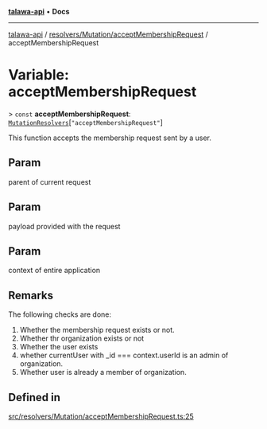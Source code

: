 [**talawa-api**](../../../../README.md) • **Docs**

***

[talawa-api](../../../../modules.md) / [resolvers/Mutation/acceptMembershipRequest](../README.md) / acceptMembershipRequest

# Variable: acceptMembershipRequest

\> `const` **acceptMembershipRequest**: [`MutationResolvers`](../../../../types/generatedGraphQLTypes/type-aliases/MutationResolvers.md)\[`"acceptMembershipRequest"`\]

This function accepts the membership request sent by a user.

## Param

parent of current request

## Param

payload provided with the request

## Param

context of entire application

## Remarks

The following checks are done:
1. Whether the membership request exists or not.
2. Whether thr organization exists or not
3. Whether the user exists
4. whether currentUser with _id === context.userId is an admin of organization.
5. Whether user is already a member of organization.

## Defined in

[src/resolvers/Mutation/acceptMembershipRequest.ts:25](https://github.com/PalisadoesFoundation/talawa-api/blob/4a88fe62b20ebda9653c55ae8d39d6c6fac8831f/src/resolvers/Mutation/acceptMembershipRequest.ts#L25)
